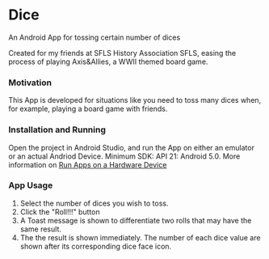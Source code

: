 # Dice
An Android App for tossing certain number of dices

Created for my friends at SFLS History Association SFLS, easing the process of playing Axis&Allies, a WWII themed board game.

### Motivation
This App is developed for situations like you need to toss many dices when, for example, playing a board game with friends.

### Installation and Running
Open the project in Android Studio, and run the App on either an emulator or an actual Andriod Device.
Minimum SDK: API 21: Android 5.0. More information on [Run Apps on a Hardware Device](https://developer.android.com/studio/run/device.html)

### App Usage
1. Select the number of dices you wish to toss.
2. Click the "Roll!!!" button
3. A Toast message is shown to differentiate two rolls that may have the same result.
4. The the result is shown immediately. The number of each dice value are shown after its corresponding dice face icon.
